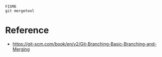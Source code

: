 
    FIXME
    git mergetool


# Reference
- https://git-scm.com/book/en/v2/Git-Branching-Basic-Branching-and-Merging
